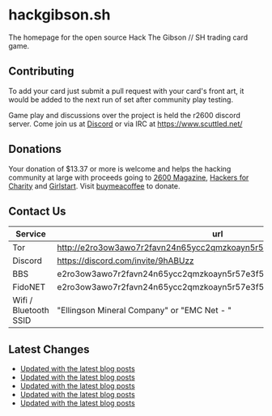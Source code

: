 # hackgibson.sh
The homepage for the open source Hack The Gibson // SH trading card game.


## Contributing

To add your card just submit a pull request with your card's front art, it would be added to the next run of set after community play testing.

Game play and discussions over the project is held the r2600 discord server. Come join us at [Discord](https://discord.com/invite/9hABUzz) or via IRC at https://www.scuttled.net/


## Donations

Your donation of $13.37 or more is welcome and helps the hacking community at large with proceeds going to [2600 Magazine](https://2600.com/), [Hackers for Charity](https://hackersforcharity.org) and [Girlstart](https://girlstart.org).  Visit [buymeacoffee](https://www.buymeacoffee.com/hackgibson.sh) to donate.


## Contact Us

Service | url
-|-
Tor | http://e2ro3ow3awo7r2favn24n65ycc2qmzkoayn5r57e3f56nvjwdcgg32ad.onion
Discord | https://discord.com/invite/9hABUzz
BBS | e2ro3ow3awo7r2favn24n65ycc2qmzkoayn5r57e3f56nvjwdcgg32ad.onion:23
FidoNET | e2ro3ow3awo7r2favn24n65ycc2qmzkoayn5r57e3f56nvjwdcgg32ad.onion:24554
Wifi / Bluetooth SSID | "Ellingson Mineral Company" or "EMC Net - <fidonet address>"

## Latest Changes
<!-- BLOG-POST-LIST:START -->
- [Updated with the latest blog posts](https://github.com/DFW2600/hackgibson.sh/commit/c05d61e07820cc2512f8512b743204a5a9cb0f69)
- [Updated with the latest blog posts](https://github.com/DFW2600/hackgibson.sh/commit/c05c18df93aa76019b75b19216bc7393b31c46fe)
- [Updated with the latest blog posts](https://github.com/DFW2600/hackgibson.sh/commit/49d27ed7778a363ccdb6c5c28f64a4d44da50fe7)
- [Updated with the latest blog posts](https://github.com/DFW2600/hackgibson.sh/commit/11b585d5f2345d60262f9a6191772a7f5767c785)
- [Updated with the latest blog posts](https://github.com/DFW2600/hackgibson.sh/commit/7ebf8a1a3d885c31abf162d5b1ed215f8fe31e84)
<!-- BLOG-POST-LIST:END -->
